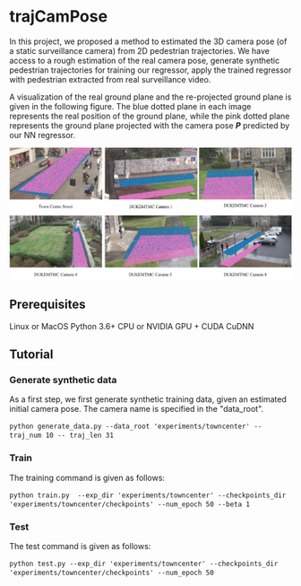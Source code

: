 # trajCamPose

In this project, we proposed a method to estimated the 3D camera pose (of a static surveillance camera) from 2D pedestrian trajectories.  We have access to a rough estimation of the real camera pose, generate synthetic pedestrian trajectories for training our regressor, apply the trained regressor with pedestrian extracted from real surveillance video.

A visualization of the real ground plane and the re-projected ground plane is given in the following figure. The blue dotted plane in each image represents the real position of the ground plane, while the pink dotted plane represents the ground plane projected with the camera pose **_P_** predicted by our NN regressor.

<p align="center">
    <img src="./experiments/result_visualization/ground_reprojection.png" alt="ground reprojection"  width="750">
</p>

<!-- <p align="center">
    <img src="./experiments/result_visualization/ground_reprojection.png" alt="Sample"  width="500">
    <p align="center">
        <em>A visualization of the real ground plane and the re-projected ground plane. The blue dotted plane in each image represents the real position of the ground plane, while the pink dotted plane represents the ground plane projected with the camera pose $\boldsymbol{\tilde{\mathcal{P}}}$ predicted by our NN regressor.</em>
    </p>
</p> -->

<!-- The code was written by [Yan Xu](https://github.com/yanx001). -->

## Prerequisites
Linux or MacOS
Python 3.6+
CPU or NVIDIA GPU + CUDA CuDNN

## Tutorial

### Generate synthetic data
As a first step, we first generate synthetic training data, given an estimated initial camera pose.  The camera name is specified in the "data_root".

```
python generate_data.py --data_root 'experiments/towncenter' --traj_num 10 -- traj_len 31
```

### Train

The training command is given as follows:

```
python train.py  --exp_dir 'experiments/towncenter' --checkpoints_dir 'experiments/towncenter/checkpoints' --num_epoch 50 --beta 1
```

### Test

The test command is given as follows:

```
python test.py --exp_dir 'experiments/towncenter' --checkpoints_dir 'experiments/towncenter/checkpoints' --num_epoch 50
```
